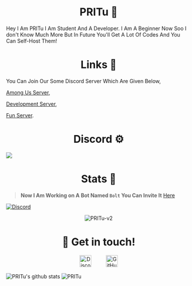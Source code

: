 </p>
<h1 align="center">PRITu 👋</h1>
Hey I Am PRITu I Am Student And A Developer. I Am A Beginner Now Soo I don't Know Much More But In Future You'll Get A Lot Of Codes And You Can Self-Host Them!  


<h1 align="center">Links 🔗</h1>

You Can Join Our Some Discord Server Which Are Given Below,

[Among Us Server](https://discord.gg/yHYXJ3MGyu),

[Development Server](https://discord.gg/cmHm2bpfMR),

[Fun Server](https://discord.gg/NDTF62A).


</p>
<h1 align="center">Discord ⚙️</h1>

[![](https://cdn.discordapp.com/attachments/773453973197815839/785367861283258378/IMG_20201207_102104.png)](https://discord.gg/NDTF62A)


</p>
<h1 align="center">Stats 📰</h1>

> **Now I Am Working on A Bot Named `Bolt` You Can Invite It** [Here](https://discord.com/oauth2/authorize?client_id=761574724832591885&permissions=37080128&scope=bot)

[![Discord](https://img.shields.io/discord/757891730165989396.svg?label=&logo=discord&logoColor=ffffff&color=7389D8&labelColor=6A7EC2)](hhttps://discord.gg/NDTF62A)
<p align="center"> <img src="https://komarev.com/ghpvc/?username=PRITu-v2" alt="PRITu-v2" /> </p>


</p>
<h1 align="center">🤝 Get in touch!</h1>
<p align="center">
<a href="https://discord.gg/NDTF62A" target="_blank"><img alt="Discord" title="Discord" height="32" width="32" src="https://raw.githubusercontent.com/peterthehan/peterthehan/master/assets/discord.svg"></a>&nbsp;&nbsp;&nbsp;&nbsp;&nbsp;&nbsp;&nbsp;&nbsp;&nbsp;
<a href="https://github.com/PRITu-v2"><img alt="GitHub" title="GitHub" height="32" width="32" src="https://raw.githubusercontent.com/peterthehan/peterthehan/master/assets/github.svg"></a>
</p>


![PRITu's github stats](https://github-readme-stats.vercel.app/api?username=PRITu-v2&show_icons=true&theme=tokyonight)
![PRITu](https://github-readme-stats.vercel.app/api/top-langs?username=PRITu-v2&show_icons=true&theme=tokyonight&layout=compact)
